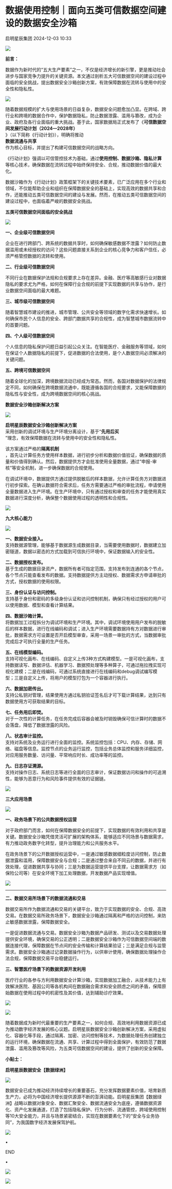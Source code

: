 #  数据使用控制｜面向五类可信数据空间建设的数据安全沙箱   
 启明星辰集团   2024-12-03 10:33  
  
![](https://mmbiz.qpic.cn/sz_mmbiz_gif/BwR7Xg3aXhYDhpeWBCVMeKOzkJmQ4V4A4ibeteneEVibMLRMGhgwcheP8iclmFHbMyahovkAkHAQKaRN2O5ROicNoQ/640?wx_fmt=gif&from=appmsg "")  
  
  
  
**前言：**  
  
数据作为新时代的“五大生产要素”之一，不仅是经济增长的新引擎，更是推动社会进步与国家竞争力提升的关键资源。本文通过剖析五大可信数据空间的建设过程中面临的安全挑战，提出数据安全沙箱创新方案，有效保障数据在流转与使用中的安全性和隐私性。  
  
![](https://mmbiz.qpic.cn/mmbiz_gif/bL2iaicTYdZn5yFGdsRhQdg5TPCKseVjbO6bSmdRJbRZXAqc2ibBINKYFwu2uGsh9pXBXfpw7pUWPGIo8UHZx0lfA/640?wx_fmt=gif&tp=webp&wxfrom=5&wx_lazy=1 "")  
  
  
  
  
随着数据规模的扩大与使用场景的日益复杂，数据安全问题愈加凸显。在跨域、跨行业和跨境的数据合作中，保护数据隐私，防止数据泄露、滥用与篡改，成为企业、政府及各行业面临的重大挑战。基于此，国家数据局正式发布了《**可信数据空间发展行动计划（2024—2028年）**  
》（以下简称《行动计划》），明确将推动  
**数据流通与共享**  
作为核心目标，并提出了构建可信数据空间的战略方向。  
  
  
《行动计划》强调以可信管控技术为基础，通过**使用控制、数据沙箱、隐私计算**  
等核心技术，确保数据在流转过程中始终保持安全、合规，推动数据价值的最大化。  
  
  
数据沙箱作为《行动计划》政策框架下的关键技术要素，已广泛应用在多个行业和领域，不仅能帮助企业和组织在保障数据安全的基础上，实现高效的数据共享和合作，还能推动五类可信数据空间的建设与发展。然而，在推动五类可信数据空间的建设过程中，也面临着严峻的数据安全挑战。  
  
**五类可信数据空间面临的安全挑战**  
  
![](https://mmbiz.qpic.cn/mmbiz_gif/Ljib4So7yuWia2I3vJVaulibm1WOFmZPibG7gOrP693Guibicibl7Q48Ehwm70gUibtjnh8zKjzIMf8vDd35oibVRMWynqA/640?wx_fmt=gif&from=appmsg "")  
  
  
  
**一、企业级可信数据空间**  
  
  
企业在进行跨部门、跨系统的数据共享时，如何确保敏感数据不泄露？如何防止数据滥用或未经授权的访问？这些问题直接关系到企业的核心竞争力和客户信任，必须严格管控数据的流转和使用。  
  
  
**二、行业级可信数据空间**  
  
  
不同行业在数据保护法规和合规要求上存在差异。金融、医疗等高敏感行业对数据隐私的要求尤为严格，如何在保障行业合规的前提下实现数据的共享与协作，是行业数据空间面临的最大难题。  
  
  
**三、城市级可信数据空间**  
  
  
随着智慧城市建设的推进，城市管理、公共安全等领域的数字化需求快速增长。如何确保市民个人信息的安全、跨部门数据共享的合规性，成为智慧城市数据流转中的首要问题。  
  
  
**四、个人级可信数据空间**  
  
  
个人信息的隐私保护问题日益引起公众关注。在智能医疗、金融服务等领域，如何在保证个人数据隐私的前提下，促进数据的合法使用，是个人数据空间必须解决的关键问题。  
  
  
**五、跨境可信数据空间**  
  
  
随着全球化的加深，跨境数据流动已经成为常态。然而，各国对数据保护的法律规定不同，如何确保在跨境数据流通中，既能遵循各国的合规要求，又能保障数据的隐私性与安全性，成为跨境数据空间的核心挑战。  
  
**数据安全沙箱创新解决方案**  
  
![](https://mmbiz.qpic.cn/mmbiz_gif/Ljib4So7yuWia2I3vJVaulibm1WOFmZPibG7gOrP693Guibicibl7Q48Ehwm70gUibtjnh8zKjzIMf8vDd35oibVRMWynqA/640?wx_fmt=gif&from=appmsg "")  
  
  
  
**启明星辰数据安全沙箱创新解决方案**  
采用创新的调试环境与生产环境分离设计，基于“**先用后买**  
”理念，有效保障数据在流转与使用中的安全性和隐私性。  
  
  
该方案通过严格的**隔离机制**  
，首先让计算任务方使用样本数据，进行初步分析和数据价值验证，确保数据的质量和价值得到确认。然后，数据提供方才会批准使用全量数据，通过“申报-审核”等安全机制，进一步确保数据的合规使用。  
  
  
在调试环境中，数据提供方通过提供脱敏后的样本数据，允许计算任务方对数据进行初步探索。在确认数据符合需求后，任务方需要通过严格的审批流程，申请使用全量数据进入生产环境。在生产环境中，只有通过授权和审查的任务才能使用真实数据进行深度分析，确保整个数据使用过程的透明性和合规性。  
  
  
![](https://mmbiz.qpic.cn/sz_mmbiz_png/BwR7Xg3aXhYDhpeWBCVMeKOzkJmQ4V4AicwKs04KZMGiaHu7NINd3f86IAkv1YSqS8AfUOTNL5CsFhIgG1vyTK0w/640?wx_fmt=png&from=appmsg "")  
  
  
**九大核心能力**  
  
![](https://mmbiz.qpic.cn/mmbiz_gif/Ljib4So7yuWia2I3vJVaulibm1WOFmZPibG7gOrP693Guibicibl7Q48Ehwm70gUibtjnh8zKjzIMf8vDd35oibVRMWynqA/640?wx_fmt=gif&from=appmsg "")  
  
  
  
**一、数据安全接入。**  
支持数据源管理，能够基于数据源生成数据目录，当需要使用数据时，数据建立加密隧道，数据以密态的方式加载到可信执行环境中，保证数据输入的安全性。  
  
  
**二、数据授权发布。**  
基于生成的数据目录资产，数据所有者可指定范围，支持发布到连通的各个节点，各个节点只能查看发布的数据。支持数据提供方主动授权、数据需求方申请审批的方式，授权数据的使用权限。  
  
  
**三、身份认证与访问控制。**  
支持基于身份和密码的多级身份认证和访问控制机制，确保只有经过授权的用户可以使用数据、模型和查看计算结果。  
  
  
**四、数据沙箱计算。**  
将数据加工过程拆分为调试环境和生产环境。其中，调试环境使用用户发布的脱敏后的样本数据，进行在线编码和调试；进入生产环境需要数据持有方对数据进行审批，数据需求方可设置是否开启模型审查，采用一场景一审批的方式，当数据审批完成后才可执行全量的生产任务。  
  
  
**五、在线模型编码。**  
支持可视化画布、在线编码、自定义上传3种方式构建模型。一是可视化画布，支持数据读写、数据评估、机器学习、数据预处理等多种算子，可通过拖拉拽实现可视化建模；二是在线编码，可通过系统直接进行在线编码和debug调试编写模型；三是自定义上传，将用户的模型打包为一个容器进行执行。  
  
  
**六、数据加密传出。**  
支持公私钥对管理，结果使用方通过私钥验证签名后才可下载计算结果，达到只有数据使用方可获取结果的目标。  
  
  
**七、任务用后即焚。**  
对于一次性的计算任务，在任务完成后容器会被及时销毁确保可信计算时的数据不会落盘，降低了数据泄露的风险。  
  
  
**八、状态审计监控。**  
支持对系统及业务运行进行全面的监控。系统监控包括：CPU、内存、存储、网络、磁盘等信息。监控节点的业务运行监控，包括业务总体监控和服务详细监控，对应用服务数量、访问量、平常响应时长、成功率等的监控。  
  
  
**九、日志存证溯源。**  
支持对操作日志、系统日志等进行全面的日志审计，保证数据访问和操作的可追溯性，能够为恶意行为和风险事件提供有效的证据链。  
  
  
![](https://mmbiz.qpic.cn/sz_mmbiz_png/BwR7Xg3aXhYDhpeWBCVMeKOzkJmQ4V4A0iaNE35n9cjj6wxvr6WOIq4tpmsQ9icsNA5Yptsq0QuNUj83AOSbfs5g/640?wx_fmt=png&from=appmsg "")  
  
  
**三大应用场景**  
  
![](https://mmbiz.qpic.cn/mmbiz_gif/Ljib4So7yuWia2I3vJVaulibm1WOFmZPibG7gOrP693Guibicibl7Q48Ehwm70gUibtjnh8zKjzIMf8vDd35oibVRMWynqA/640?wx_fmt=gif&from=appmsg "")  
  
  
  
**一、政务场景下的公共数据授权运营**  
  
  
对于政府部门而言，如何在保障数据安全的前提下，实现数据的有效利用和共享是关键。数据安全沙箱凭借灵活可扩展的架构体系，能够适应不同场景与数据需求，有力推动政务数字化转型，提升治理能力和公共服务水平。  
  
  
在政务场景下的公开数据授权运营中，一是通过敏感数据细粒度访问控制，防止数据泄露和滥用，保障数据安全与合规；二是通过整合来自不同云的数据，并进行有效处理，促进数据共享与协同；三是为数据运营提供平台支撑，让数据需求方（如保险公司等）在安全环境下加工处理数据，开发数据产品实现增值。  
  
  
![](https://mmbiz.qpic.cn/sz_mmbiz_png/BwR7Xg3aXhYDhpeWBCVMeKOzkJmQ4V4AozibqWGAfwKjSk0gEKxP6ebKcWHJzic5FeMXCIZ56cPuZ0UYh7B6yk6A/640?wx_fmt=png&from=appmsg "")  
  
****  
**二、数据交易所场景下的数据流通和交易**  
  
  
数据交易所作为数据流通和交易的关键平台，致力于实现数据的安全、合规、高效交易。在数据交易所政务场景下，数据安全沙箱通过隔离和严格的访问控制，来防止敏感数据泄露，保障数据安全。  
  
  
一是促进数据流通与交易。数据安全沙箱为数据产品研发、测试以及交易数据处理提供安全环境，确保交易的公正透明；二是数据安全沙箱作为可信数据空间端的数据连接代理，保障数据在节点间的安全传输和计算结果验证；三是满足合规与监管需求。数据安全沙箱通过记录数据操作行为，以供审计使用，确保数据处理操作合法合规，保障数据交易平台稳健运行。  
  
  
**三、智慧医疗场景下的数据资源开发利用**  
  
  
医疗行业的各参与方利用数据安全计算沙箱，实现数据加工融合，从技术能力上有效解决医院、基因公司等各机构间在数据融合需求和安全顾虑之间的矛盾，保障原始数据在使用过程中的机密性及其价值，达到辅助诊疗效果。  
  
  
![](https://mmbiz.qpic.cn/sz_mmbiz_png/BwR7Xg3aXhYDhpeWBCVMeKOzkJmQ4V4AgHLCsxwLJtJ8gVoHU9h0wfKnr4AtmhcLhicpX1QwKI52AaJrLPibJrkA/640?wx_fmt=png&from=appmsg "")  
  
  
  
![](https://mmbiz.qpic.cn/sz_mmbiz_gif/BwR7Xg3aXhYDhpeWBCVMeKOzkJmQ4V4AbFPB8ic81PHDY2AmZXP7NIVfx1GwW7Sr3MX9O202OJWNriaDI60UyjbA/640?wx_fmt=gif&from=appmsg "")  
  
  
随着数据成为新时代最重要的生产要素之一，如何合规、高效地利用数据资源已成为推动数字经济发展的核心议题。启明星辰数据安全沙箱创新解决方案，采用虚拟化、容器化等手段，通过隔离、加密、访问控制等技术，为数据处理任务创建独立的运行环境，确保数据在流通、共享、计算过程中得到全面保护，有效防范了数据泄露、滥用及篡改等风险，为五类可信数据空间的建设，提供了创新的安全保障。  
  
  
  
  
**小贴士：**  
  
**启明星辰数据安全【数据绿洲】**  
  
  
![](https://mmbiz.qpic.cn/sz_mmbiz_jpg/BwR7Xg3aXhbIRegmJZiaGJciaLvaYGub4wM9Xiadzd1yySF2VDteFdfYcrzZYtghFJ3TibppdW25gVicORmr6xVEVjA/640?wx_fmt=other&from=appmsg&wxfrom=5&wx_lazy=1&wx_co=1&tp=webp "")  
  
  
数据安全已成为推动经济持续增长的重要基石，充分发挥数据要素价值，培育新质生产力，必将为中国经济增长提供源源不断的澎湃动能。启明星辰集团【数据绿洲】战略以数据对象安全、数据汇聚安全、数据流通安全为底座，遵循数据资源化、资产化发展通道，打造了包括隐私保护、行为分析、流通管控，跨域使用控制等10大安全能力，并且与场景紧密结合，实现在数据要素化下的“安全与业务协同”，为我国数字经济发展保驾护航。  
  
![](https://mmbiz.qpic.cn/mmbiz_gif/Ljib4So7yuWhrypMYO9PGlB0BqwJBKribyMS0yttSyH8eVcoN6QBzW1hnusS55LR0ucIr62eEETia62Bkv6jAias3Q/640?wx_fmt=gif&wxfrom=5&wx_lazy=1&tp=webp "")  
  
  
  
  
  
•  
  
END  
  
•  
  
  
  
[](https://mp.weixin.qq.com/s?__biz=MzA3NDQ0MzkzMA==&mid=2651696952&idx=1&sn=f2bb1c66eca7a93bc760079e7ed36523&chksm=8486b2cdb3f13bdb72d39215b362aa55ce57b6022207eb95cc8054eff268b5f4d330eb7c88f2&cur_album_id=1700320980872593410&scene=21#wechat_redirect)  
  
![](https://mmbiz.qpic.cn/sz_mmbiz_gif/BwR7Xg3aXhZnP8uSH0r6r3GRzEZPLpW1Ticn02ZJ4dkMLZjnN6HFbzz7BROCQYZNrN0GKJvcW7dTQx0l9VzX3Qw/640?wx_fmt=gif&from=appmsg "")  
  
![](https://mmbiz.qpic.cn/sz_mmbiz_gif/BwR7Xg3aXhYDhpeWBCVMeKOzkJmQ4V4A40r3HJmxXZVrFNhdRso1WWCrejIB0wvoHET3pCg3VIZhFibXzv8EGcQ/640?wx_fmt=gif&from=appmsg "")  
  
  

